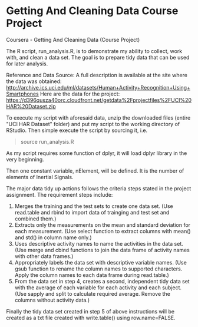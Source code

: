 # Getting And Cleaning Data Course Project
Coursera - Getting And Cleaning Data (Course Project)

The R script, run_analysis.R, is to demonstrate my ability to collect, work with, and clean a data set. The goal is to prepare tidy data that can be used for later analysis.

Reference and Data Source: 
A full description is available at the site where the data was obtained:
  http://archive.ics.uci.edu/ml/datasets/Human+Activity+Recognition+Using+Smartphones
Here are the data for the project:
  https://d396qusza40orc.cloudfront.net/getdata%2Fprojectfiles%2FUCI%20HAR%20Dataset.zip

To execute my script with aforesaid data, unzip the downloaded files (entire "UCI HAR Dataset" folder) and put my script to the working directory of RStudio. Then simple execute the script by sourcing it, i.e.

> source run_analysis.R

As my script requires some function of dplyr, it will load dplyr library in the very beginning.

Then one constant variable, nElement, will be defined. It is the number of elements of Inertial Signals.

The major data tidy up actions follows the criteria steps stated in the project assignment. The requirement steps include:
1.	Merges the training and the test sets to create one data set. (Use read.table and rbind to import data of trainging and test set and combined them.)
2.	Extracts only the measurements on the mean and standard deviation for each measurement. (Use select function to extract columns with mean() and std() in column name only.)
3.	Uses descriptive activity names to name the activities in the data set. (Use merge and cbind functions to join the data frame of activity names with other data frames.)
4.	Appropriately labels the data set with descriptive variable names. (Use gsub function to rename the column names to supported characters. Apply the column names to each data frame during read.table.)
5.	From the data set in step 4, creates a second, independent tidy data set with the average of each variable for each activity and each subject. (Use sapply and split to calculate required average. Remove the columns without activity data.)

Finally the tidy data set created in step 5 of above instructions will be created as a txt file created with write.table() using row.name=FALSE.
